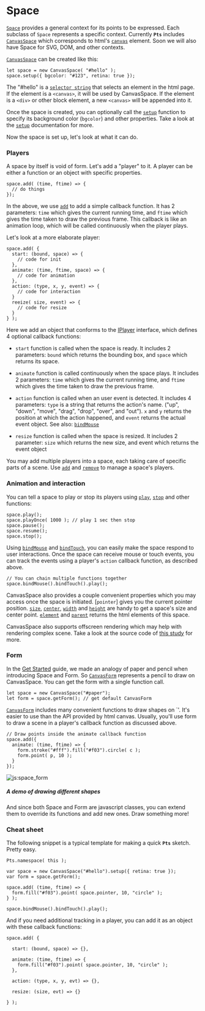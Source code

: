 # Space

[`Space`](#space-space) provides a general context for its points to be expressed. Each subclass of `Space` represents a specific context. Currently **`Pts`** includes [`CanvasSpace`](#canvas-canvasspace) which corresponds to html's [`canvas`](https://developer.mozilla.org/en-US/docs/Web/API/Canvas_API) element. Soon we will also have Space for SVG, DOM, and other contexts.

[`CanvasSpace`](#canvas-canvasspace) can be created like this:
```
let space = new CanvasSpace( "#hello" );
space.setup({ bgcolor: "#123", retina: true });
```

The "#hello" is a [`selector string`](https://developer.mozilla.org/en-US/docs/Web/API/Document/querySelector) that selects an element in the html page. If the element is a `<canvas>`, it will be used by CanvasSpace. If the element is a `<div>` or other block element, a new `<canvas>` will be appended into it.

Once the space is created, you can optionally call the [`setup`](#canvas-canvasspace) function to specify its background color (`bgcolor`) and other properties. Take a look at the [`setup`](#canvas-canvasspace) documentation for more.

Now the space is set up, let's look at what it can do.

### Players

A space by itself is void of form. Let's add a "player" to it. A player can be either a function or an object with specific properties. 

```
space.add( (time, ftime) => {
  // do things
});
```

In the above, we use [`add`](#canvas-canvasspace) to add a simple callback function. It has 2 parameters: `time` which gives the current running time, and `ftime` which gives the time taken to draw the previous frame. This callback is like an animation loop, which will be called continuously when the player plays. 

Let's look at a more elaborate player:

```
space.add( {
  start: (bound, space) => { 
    // code for init 
  },
  animate: (time, ftime, space) => { 
    // code for animation 
  },
  action: (type, x, y, event) => { 
    // code for interaction 
  }
  reeize( size, event) => { 
    // code for resize 
  }
} );
```

Here we add an object that conforms to the [IPlayer](../docs/interfaces/_space_.iplayer.html) interface, which defines 4 optional callback functions:
- `start` function is called when the space is ready. It includes 2 parameters: `bound` which returns the bounding box, and `space` which returns its space.   


- `animate` function is called continuously when the space plays. It includes 2 parameters: `time` which gives the current running time, and `ftime` which gives the time taken to draw the previous frame.    

- `action` function is called when an user event is detected. It includes 4 parameters: `type` is a string that returns the action's name. ("up", "down", "move", "drag", "drop", "over", and "out"). `x` and `y` returns the position at which the action happened, and `event` returns the actual event object. See also: [`bindMouse`](#canvas-canvasspace)   

- `resize` function is called when the space is resized. It includes 2 parameter: `size` which returns the new size, and event which returns the event object   

You may add multiple players into a space, each taking care of specific parts of a scene. Use [`add`](#canvas-canvasspace) and [`remove`](#canvas-canvasspace) to manage a space's players.

### Animation and interaction
You can tell a space to play or stop its players using [`play`](#canvas-canvasspace), [`stop`](#canvas-canvasspace) and other functions:

```
space.play();
space.playOnce( 1000 ); // play 1 sec then stop
space.pause();
space.resume();
space.stop();
```

Using [`bindMouse`](#canvas-canvasspace)  and [`bindTouch`](#canvas-canvasspace), you can easily make the space respond to user interactions. Once the space can receive mouse or touch events, you can track the events using a player's `action` callback function, as described above. 


```
// You can chain multiple functions together
space.bindMouse().bindTouch().play();
```

CanvasSpace also provides a couple convenient properties which you may access once the space is initiated. [`pointer`] gives you the current pointer position. [`size`](#canvas-canvasspace), [`center`](#canvas-canvasspace), [`width`](#canvas-canvasspace) and [`height`](#canvas-canvasspace) are handy to get a space's size and center point. [`element`](#canvas-canvasspace) and [`parent`](#canvas-canvasspace) returns the html elements of this space.

CanvasSpace also supports offscreen rendering which may help with rendering complex scene. Take a look at the source code of [this study](../study/index.html?name=CanvasSpace.offscreen) for more.


### Form

In the [Get Started](./Get-started-0100.html) guide, we made an analogy of paper and pencil when introducing Space and Form. So [`CanvasForm`](#canvas-canvasform) represents a pencil to draw on CanvasSpace. You can get the form with a single function call.

```
let space = new CanvasSpace("#paper");
let form = space.getForm(); // get default CanvasForm
```

[`CanvasForm`](#canvas-canvasform) includes many convenient functions to draw shapes on `<canvas>'. It's easier to use than the API provided by html canvas. Usually, you'll use form to draw a scene in a player's callback function as discussed above.

```
// Draw points inside the animate callback function
space.add({
  animate: (time, ftime) => {
    form.stroke("#fff").fill("#f03").circle( c );
    form.point( p, 10 );    
  }
});
```

![js:space_form](./assets/bg.png)

##### A demo of drawing different shapes

And since both Space and Form are javascript classes, you can extend them to override its functions and add new ones. Draw something more!

### Cheat sheet

The following snippet is a typical template for making a quick **`Pts`** sketch. Pretty easy.

```
Pts.namespace( this );

var space = new CanvasSpace("#hello").setup({ retina: true });
var form = space.getForm();

space.add( (time, ftime) => {
  form.fill("#f03").point( space.pointer, 10, "circle" ); 
} );

space.bindMouse().bindTouch().play();
```

And if you need additional tracking in a player, you can add it as an object with these callback functions:

```
space.add( {

  start: (bound, space) => {},

  animate: (time, ftime) => {
    form.fill("#f03").point( space.pointer, 10, "circle" );
  },

  action: (type, x, y, evt) => {},

  resize: (size, evt) => {}
  
} );
```

